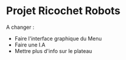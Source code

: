 # Projet Ricochet Robots

A changer :
- Faire l'interface graphique du Menu
- Faire une I.A
- Mettre plus d'info sur le plateau
